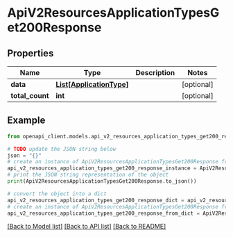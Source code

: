 # ApiV2ResourcesApplicationTypesGet200Response


## Properties

Name | Type | Description | Notes
------------ | ------------- | ------------- | -------------
**data** | [**List[ApplicationType]**](ApplicationType.md) |  | [optional] 
**total_count** | **int** |  | [optional] 

## Example

```python
from openapi_client.models.api_v2_resources_application_types_get200_response import ApiV2ResourcesApplicationTypesGet200Response

# TODO update the JSON string below
json = "{}"
# create an instance of ApiV2ResourcesApplicationTypesGet200Response from a JSON string
api_v2_resources_application_types_get200_response_instance = ApiV2ResourcesApplicationTypesGet200Response.from_json(json)
# print the JSON string representation of the object
print(ApiV2ResourcesApplicationTypesGet200Response.to_json())

# convert the object into a dict
api_v2_resources_application_types_get200_response_dict = api_v2_resources_application_types_get200_response_instance.to_dict()
# create an instance of ApiV2ResourcesApplicationTypesGet200Response from a dict
api_v2_resources_application_types_get200_response_from_dict = ApiV2ResourcesApplicationTypesGet200Response.from_dict(api_v2_resources_application_types_get200_response_dict)
```
[[Back to Model list]](../README.md#documentation-for-models) [[Back to API list]](../README.md#documentation-for-api-endpoints) [[Back to README]](../README.md)


